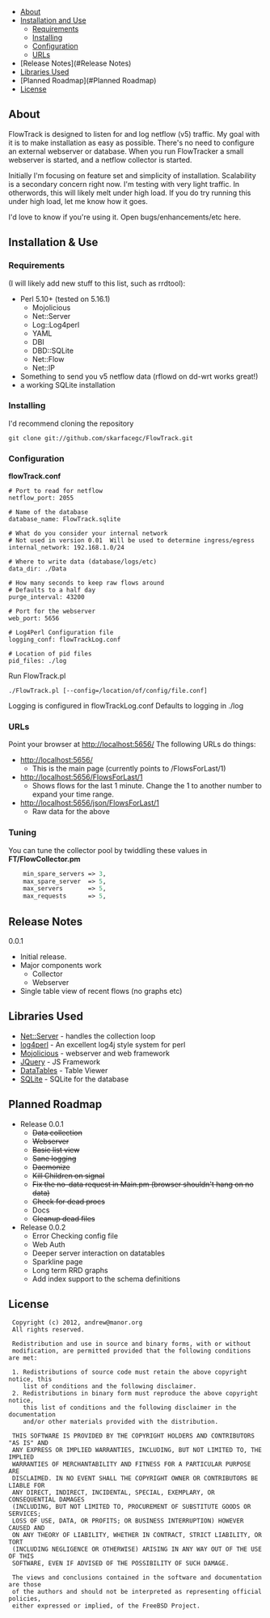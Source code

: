 - [About](#about)
- [Installation and Use](#InstallationUse)
  - [Requirements](#Requirements)
  - [Installing](#Installing)
  - [Configuration](#Configuration)
  - [URLs](#URLs)
- [Release Notes](#Release Notes)
- [Libraries Used](#3rdParty)
- [Planned Roadmap](#Planned Roadmap)
- [License](#License)


<a id="About"></a>About
-----
FlowTrack is designed to listen for and log netflow (v5) traffic.  My goal with it is to make installation as easy as
possible.  There's no need to configure an external webserver or database.  When you run FlowTracker a small 
webserver is started, and a netflow collector is started.

Initially I'm focusing on feature set and simplicity of installation.  Scalability is a secondary concern right now.
I'm testing with very light traffic.  In otherwords, this will likely melt under high load.  If you do try running this
under high load, let me know how it goes. 

I'd love to know if you're using it.  Open bugs/enhancements/etc here.

<a id="InstallationUse"></a>Installation & Use
------------------

### <a id="Requirements"></a>Requirements
(I will likely add new stuff to this list, such as rrdtool):
- Perl 5.10+  (tested on 5.16.1)
  - Mojolicious
  - Net::Server
  - Log::Log4perl
  - YAML
  - DBI
  - DBD::SQLite
  - Net::Flow
  - Net::IP
- Something to send you v5 netflow data (rflowd on dd-wrt works great!)
- a working SQLite installation

### <a id="Installing"></a>Installing
I'd recommend cloning the repository

    git clone git://github.com/skarfacegc/FlowTrack.git

### <a id="Configuration"></a>Configuration
**flowTrack.conf**

    # Port to read for netflow
    netflow_port: 2055

    # Name of the database
    database_name: FlowTrack.sqlite

    # What do you consider your internal network
    # Not used in version 0.01  Will be used to determine ingress/egress
    internal_network: 192.168.1.0/24

    # Where to write data (database/logs/etc)
    data_dir: ./Data

    # How many seconds to keep raw flows around
    # Defaults to a half day
    purge_interval: 43200

    # Port for the webserver
    web_port: 5656

    # Log4Perl Configuration file
    logging_conf: flowTrackLog.conf

    # Location of pid files
    pid_files: ./log

Run FlowTrack.pl

    ./FlowTrack.pl [--config=/location/of/config/file.conf]

Logging is configured in flowTrackLog.conf Defaults to logging in ./log


### <a id="URLs"></a>URLs
Point your browser at [http://localhost:5656/](http://localhost:5656/)
The following URLs do things:

- [http://localhost:5656/](http://locallhost:5656/) 
  - This is the main page  (currently points to /FlowsForLast/1)
- [http://localhost:5656/FlowsForLast/1](http://localhost:5656/FlowsForLast/1) 
  - Shows flows for the last 1 minute.  Change the 1 to another number to expand your time range.
- [http://localhost:5656/json/FlowsForLast/1](http://localhost:5656/json/FlowsForLast/1)
  - Raw data for the above

### <a id="tuning"></a>Tuning
You can tune the collector pool by twiddling these values in **FT/FlowCollector.pm**
```perl
    min_spare_servers => 3,
    max_spare_server  => 5,
    max_servers       => 5,
    max_requests      => 5,
```
<a id="Release Notes"></a>Release Notes
--------------
0.0.1
- Initial release.
- Major components work
  - Collector
  - Webserver
- Single table view of recent flows (no graphs etc)


<a id="3rdParty"></a>Libraries Used
-------------------------

- [Net::Server](http://search.cpan.org/~rhandom/Net-Server-2.006/lib/Net/Server.pod) - handles the collection loop
- [log4perl](http://mschilli.github.com/log4perl/) - An excellent log4j style system for perl
- [Mojolicious](http://mojolicio.us/) - webserver and web framework
- [JQuery](http://jquery.com/) - JS Framework
- [DataTables](http://datatables.net/) - Table Viewer
- [SQLite](http://www.sqlite.org/) - SQLite for the database

<a id="Planned Roadmap"></a>Planned Roadmap
----------------

- Release 0.0.1
  - ~~Data collection~~
  - ~~Webserver~~
  - ~~Basic list view~~
  - ~~Sane logging~~
  - ~~Daemonize~~
  - ~~Kill Children on signal~~
  - ~~Fix the no-data request in Main.pm  (browser shouldn't hang on no data)~~
  - ~~Check for dead procs~~
  - Docs
  - ~~Cleanup dead files~~
- Release 0.0.2    
  - Error Checking config file
  - Web Auth
  - Deeper server interaction on datatables
  - Sparkline page
  - Long term RRD graphs
  - Add index support to the schema definitions



<a id="License"></a>License
-------
     Copyright (c) 2012, andrew@manor.org
     All rights reserved.
     
     Redistribution and use in source and binary forms, with or without
     modification, are permitted provided that the following conditions are met: 
     
     1. Redistributions of source code must retain the above copyright notice, this
        list of conditions and the following disclaimer. 
     2. Redistributions in binary form must reproduce the above copyright notice,
        this list of conditions and the following disclaimer in the documentation
        and/or other materials provided with the distribution. 
     
     THIS SOFTWARE IS PROVIDED BY THE COPYRIGHT HOLDERS AND CONTRIBUTORS "AS IS" AND
     ANY EXPRESS OR IMPLIED WARRANTIES, INCLUDING, BUT NOT LIMITED TO, THE IMPLIED
     WARRANTIES OF MERCHANTABILITY AND FITNESS FOR A PARTICULAR PURPOSE ARE
     DISCLAIMED. IN NO EVENT SHALL THE COPYRIGHT OWNER OR CONTRIBUTORS BE LIABLE FOR
     ANY DIRECT, INDIRECT, INCIDENTAL, SPECIAL, EXEMPLARY, OR CONSEQUENTIAL DAMAGES
     (INCLUDING, BUT NOT LIMITED TO, PROCUREMENT OF SUBSTITUTE GOODS OR SERVICES;
     LOSS OF USE, DATA, OR PROFITS; OR BUSINESS INTERRUPTION) HOWEVER CAUSED AND
     ON ANY THEORY OF LIABILITY, WHETHER IN CONTRACT, STRICT LIABILITY, OR TORT
     (INCLUDING NEGLIGENCE OR OTHERWISE) ARISING IN ANY WAY OUT OF THE USE OF THIS
     SOFTWARE, EVEN IF ADVISED OF THE POSSIBILITY OF SUCH DAMAGE.
     
     The views and conclusions contained in the software and documentation are those
     of the authors and should not be interpreted as representing official policies, 
     either expressed or implied, of the FreeBSD Project.



